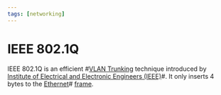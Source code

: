 ```yaml
---
tags: [networking]
---
```


# IEEE 802.1Q

IEEE 802.1Q is an efficient #[VLAN Trunking](202212251342.md) technique
introduced by [Institute of Electrical and Electronic Engineers (IEEE)](202210010828.md)#.
It only inserts 4 bytes to the [Ethernet](202207051550.md)#
[frame](202206131651.md).
